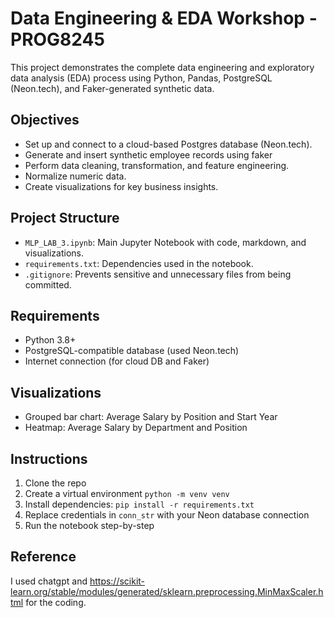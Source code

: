 # Data Engineering & EDA Workshop - PROG8245

This project demonstrates the complete data engineering and exploratory data analysis (EDA) process using Python, Pandas, PostgreSQL (Neon.tech), and Faker-generated synthetic data.

## Objectives
- Set up and connect to a cloud-based Postgres database (Neon.tech).
- Generate and insert synthetic employee records using faker
- Perform data cleaning, transformation, and feature engineering.
- Normalize numeric data.
- Create visualizations for key business insights.

## Project Structure
- `MLP_LAB_3.ipynb`: Main Jupyter Notebook with code, markdown, and visualizations.
- `requirements.txt`: Dependencies used in the notebook.
- `.gitignore`: Prevents sensitive and unnecessary files from being committed.

## Requirements
- Python 3.8+
- PostgreSQL-compatible database (used Neon.tech)
- Internet connection (for cloud DB and Faker)

## Visualizations
- Grouped bar chart: Average Salary by Position and Start Year
- Heatmap: Average Salary by Department and Position

## Instructions
1. Clone the repo
2. Create a virtual environment `python -m venv venv`
3. Install dependencies: `pip install -r requirements.txt`
4. Replace credentials in `conn_str` with your Neon database connection
5. Run the notebook step-by-step

## Reference
I used chatgpt and https://scikit-learn.org/stable/modules/generated/sklearn.preprocessing.MinMaxScaler.html for the coding.
